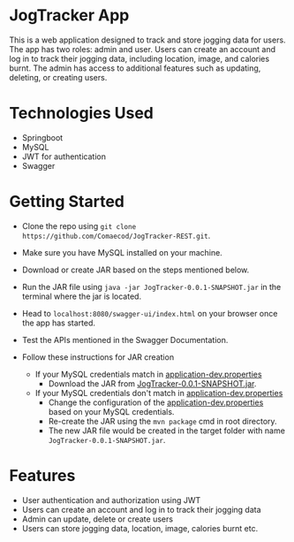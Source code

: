 # JogTracker App
This is a web application designed to track and store jogging data for users. The app has two roles: admin and user. Users can create an account and log in to track their jogging data, including location, image, and calories burnt. The admin has access to additional features such as updating, deleting, or creating users.

# Technologies Used
- Springboot
- MySQL
- JWT for authentication
- Swagger

# Getting Started
- Clone the repo using `git clone https://github.com/Comaecod/JogTracker-REST.git`.
- Make sure you have MySQL installed on your machine.
- Download or create JAR based on the steps mentioned below.
- Run the JAR file using `java -jar JogTracker-0.0.1-SNAPSHOT.jar` in the terminal where the jar is located.
- Head to `localhost:8080/swagger-ui/index.html` on your browser once the app has started.
- Test the APIs mentioned in the Swagger Documentation.

- Follow these instructions for JAR creation
    - If your MySQL credentials match in [application-dev.properties](src/main/resources/application-dev.properties)
        - Download the JAR from [JogTracker-0.0.1-SNAPSHOT.jar](__JOG__METADATA/JogTracker-0.0.1-SNAPSHOT.jar).
    - If your MySQL credentials don't match in [application-dev.properties](src/main/resources/application-dev.properties)
        - Change the configuration of the [application-dev.properties](src/main/resources/application-dev.properties) based on your MySQL credentials.
        - Re-create the JAR using the `mvn package` cmd in root directory.
        - The new JAR file would be created in the target folder with name `JogTracker-0.0.1-SNAPSHOT.jar`.

# Features
- User authentication and authorization using JWT
- Users can create an account and log in to track their jogging data
- Admin can update, delete or create users
- Users can store jogging data, location, image, calories burnt etc.

